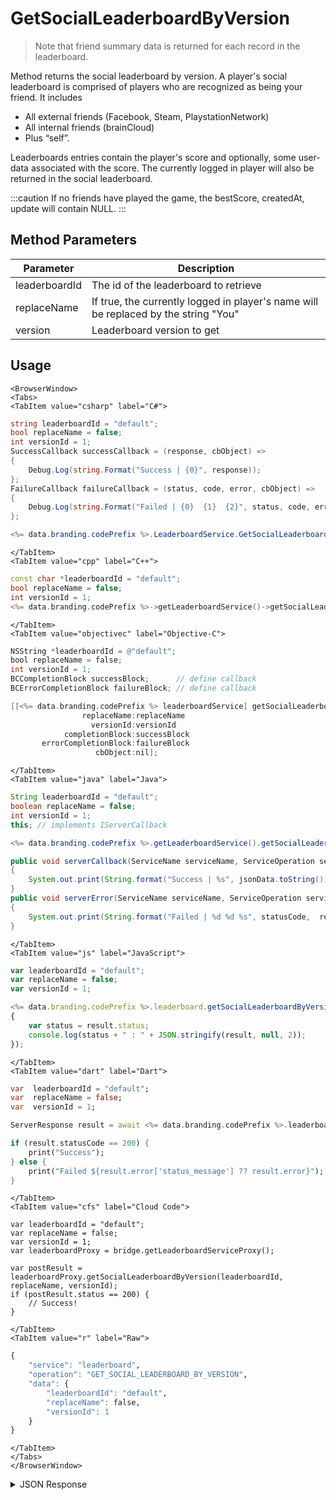 # GetSocialLeaderboardByVersion

> Note that friend summary data is returned for each record in the leaderboard.



Method returns the social leaderboard by version. A player's social leaderboard is comprised of players who are recognized as being your friend. It includes 

* All external friends (Facebook, Steam, PlaystationNetwork)
* All internal friends (brainCloud)
* Plus “self”.

Leaderboards entries contain the player's score and optionally, some user-data associated with the score. The currently logged in player will also be returned in the social leaderboard.


:::caution
If no friends have played the game, the bestScore, createdAt, update will contain NULL.
:::

<PartialServop service_name="leaderboard" operation_name="GET_SOCIAL_LEADERBOARD_BY_VERSION" />

## Method Parameters
Parameter | Description
--------- | -----------
leaderboardId | The id of the leaderboard to retrieve
replaceName | If true, the currently logged in player's name will be replaced by the string "You"
version | Leaderboard version to get

## Usage

```mdx-code-block
<BrowserWindow>
<Tabs>
<TabItem value="csharp" label="C#">
```

```csharp
string leaderboardId = "default";
bool replaceName = false;
int versionId = 1;
SuccessCallback successCallback = (response, cbObject) =>
{
    Debug.Log(string.Format("Success | {0}", response));
};
FailureCallback failureCallback = (status, code, error, cbObject) =>
{
    Debug.Log(string.Format("Failed | {0}  {1}  {2}", status, code, error));
};

<%= data.branding.codePrefix %>.LeaderboardService.GetSocialLeaderboardByVersion(leaderboardId, replaceName, versionId, successCallback, failureCallback);
```

```mdx-code-block
</TabItem>
<TabItem value="cpp" label="C++">
```

```cpp
const char *leaderboardId = "default";
bool replaceName = false;
int versionId = 1;
<%= data.branding.codePrefix %>->getLeaderboardService()->getSocialLeaderboardByVersion(leaderboardId, replaceName, versionId, this);
```

```mdx-code-block
</TabItem>
<TabItem value="objectivec" label="Objective-C">
```

```objectivec
NSString *leaderboardId = @"default";
bool replaceName = false;
int versionId = 1;
BCCompletionBlock successBlock;      // define callback
BCErrorCompletionBlock failureBlock; // define callback

[[<%= data.branding.codePrefix %> leaderboardService] getSocialLeaderboardByVersion:leaderboardId
                replaceName:replaceName
                  versionId:versionId
            completionBlock:successBlock
       errorCompletionBlock:failureBlock
                   cbObject:nil];
```

```mdx-code-block
</TabItem>
<TabItem value="java" label="Java">
```

```java
String leaderboardId = "default";
boolean replaceName = false;
int versionId = 1;
this; // implements IServerCallback

<%= data.branding.codePrefix %>.getLeaderboardService().getSocialLeaderboardByVersion(leaderboardId, replaceName, versionId, this);

public void serverCallback(ServiceName serviceName, ServiceOperation serviceOperation, JSONObject jsonData)
{
    System.out.print(String.format("Success | %s", jsonData.toString()));
}
public void serverError(ServiceName serviceName, ServiceOperation serviceOperation, int statusCode, int reasonCode, String jsonError)
{
    System.out.print(String.format("Failed | %d %d %s", statusCode,  reasonCode, jsonError.toString()));
}
```

```mdx-code-block
</TabItem>
<TabItem value="js" label="JavaScript">
```

```javascript
var leaderboardId = "default";
var replaceName = false;
var versionId = 1;

<%= data.branding.codePrefix %>.leaderboard.getSocialLeaderboardByVersion(leaderboardId, replaceName, versionId, result =>
{
	var status = result.status;
	console.log(status + " : " + JSON.stringify(result, null, 2));
});
```

```mdx-code-block
</TabItem>
<TabItem value="dart" label="Dart">
```

```dart
var  leaderboardId = "default";
var  replaceName = false;
var  versionId = 1;

ServerResponse result = await <%= data.branding.codePrefix %>.leaderboardService.getSocialLeaderboardByVersion(leaderboardId:leaderboardId, replaceName:replaceName, versionId:versionId);

if (result.statusCode == 200) {
    print("Success");
} else {
    print("Failed ${result.error['status_message'] ?? result.error}");
}
```

```mdx-code-block
</TabItem>
<TabItem value="cfs" label="Cloud Code">
```

```cfscript
var leaderboardId = "default";
var replaceName = false;
var versionId = 1;
var leaderboardProxy = bridge.getLeaderboardServiceProxy();

var postResult = leaderboardProxy.getSocialLeaderboardByVersion(leaderboardId, replaceName, versionId);
if (postResult.status == 200) {
    // Success!
}
```

```mdx-code-block
</TabItem>
<TabItem value="r" label="Raw">
```

```r
{
	"service": "leaderboard",
	"operation": "GET_SOCIAL_LEADERBOARD_BY_VERSION",
	"data": {
		"leaderboardId": "default",
		"replaceName": false,
		"versionId": 1
	}
}
```

```mdx-code-block
</TabItem>
</Tabs>
</BrowserWindow>
```

<details>
<summary>JSON Response</summary>

```json
{
    "status" : 200,
    "data" :
    {
        "social_leaderboard": [
            {
                "updatedAt": 1395840936348,
                "pictureUrl": null,
                "playerId": "26f8bb07-3e94-458b-8485-f9031c3a6ef1",
                "createdAt": 1395840936348,
                "name": "You",
                "otherData": null,
                "authenticationType": null,
                "externalId": null,
                "summaryFriendData": null,
                "score": 20000
            },
            {
                "updatedAt": 1395840936351,
                "pictureUrl": null,
                "playerId": "3ad8bc09-4a34-e324-1231-3b2c1c3a6bc6",
                "createdAt": 1395840936351,
                "name": "Jenny Goldsmith",
                "otherData": null,
                "authenticationType": null,
                "externalId": null,
                "summaryFriendData": null,
                "score": 10000
            }
        ],
        "timeBeforeReset": 588182412,
        "server_time": 1395840957588
    }
}
```
</details>

